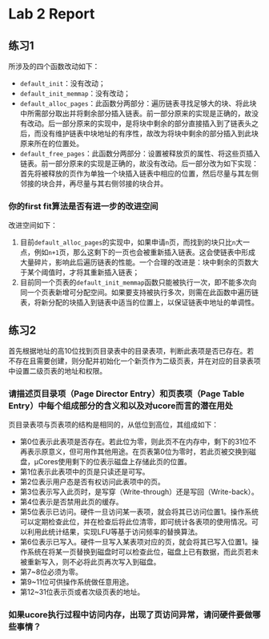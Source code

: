 # Lab 2 Report

## 练习1

所涉及的四个函数改动如下：

- `default_init`：没有改动；
- `default_init_memmap`：没有改动；
- `default_alloc_pages`：此函数分两部分：遍历链表寻找足够大的块、将此块中所需部分取出并将剩余部分插入链表。前一部分原来的实现是正确的，故没有改动。后一部分原来的实现中，是将块中剩余的部分直接插入到了链表头之后，而没有维护链表中块地址的有序性，故改为将块中剩余的部分插入到此块原来所在的位置处。
- `default_free_pages`：此函数分两部分：设置被释放页的属性、将这些页插入链表。前一部分原来的实现是正确的，故没有改动。后一部分改为如下实现：首先将被释放的页作为单独一个块插入链表中相应的位置，然后尽量与其左侧邻接的块合并，再尽量与其右侧邻接的块合并。

### 你的first fit算法是否有进一步的改进空间

改进空间如下：

1. 目前`default_alloc_pages`的实现中，如果申请`n`页，而找到的块只比`n`大一点，例如`n+1`页，那么这剩下的一页也会被重新插入链表。这会使链表中形成大量碎片，影响此后遍历链表的性能。一个合理的改进是：块中剩余的页数大于某个阈值时，才将其重新插入链表；
2. 目前同一个页表的`default_init_memmap`函数只能被执行一次，即不能多次向同一个页表新增可分配空间。如果要支持被执行多次，则需在此函数中遍历链表，将新分配的块插入到链表中适当的位置上，以保证链表中地址的单调性。

## 练习2

首先根据地址的高10位找到页目录表中的目录表项，判断此表项是否已存在。若不存在且需要创建，则分配并初始化一个新页作为二级页表，并在对应的目录表项中设置二级页表的地址和权限。

### 请描述页目录项（Page Director Entry）和页表项（Page Table Entry）中每个组成部分的含义和以及对ucore而言的潜在用处

页目录表项与页表项的结构是相同的，从低位到高位，其组成如下：

- 第0位表示此表项是否存在。若此位为零，则此页不在内存中，剩下的31位不再表示原意义，但可用作其他用途。在页表第0位为零时，若此页被交换到磁盘，μCores使用剩下的位表示磁盘上存储此页的位置。
- 第1位表示此表项中的页是只读还是可写。
- 第2位表示用户态是否有权访问此表项中的页。
- 第3位表示写入此页时，是写穿（Write-through）还是写回（Write-back）。
- 第4位表示是否禁用此页的缓存。
- 第5位表示已访问。硬件一旦访问某一表项，就会将其已访问位置1。操作系统可以定期检查此位，并在检查后将此位清零，即可统计各表项的使用情况。可以利用此统计结果，实现LFU等基于访问频率的替换算法。
- 第6位表示已写入。硬件一旦写入某表项对应的页，就会将其已写入位置1。操作系统在将某一页替换到磁盘时可以检查此位，磁盘上已有数据，而此页若未被重新写入，则不必将此页再次写入到磁盘。
- 第7~8位必须为零。
- 第9~11位可供操作系统做任意用途。
- 第12~31位表示页或者次级页表的地址。

### 如果ucore执行过程中访问内存，出现了页访问异常，请问硬件要做哪些事情？


